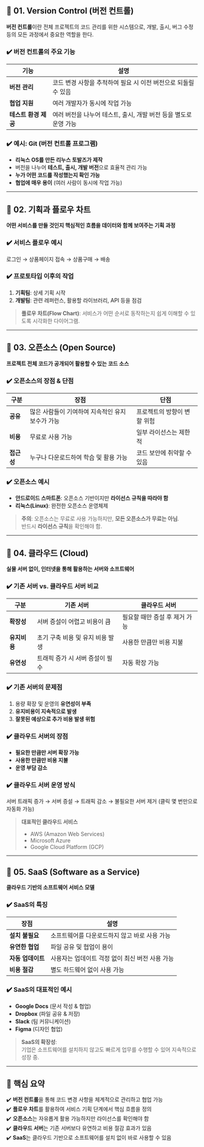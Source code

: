 ## 📌 01. Version Control (버전 컨트롤)
**버전 컨트롤**이란 전체 프로젝트의 코드 관리를 위한 시스템으로, 개발, 출시, 버그 수정 등의 모든 과정에서 중요한 역할을 한다.

### ✔️ 버전 컨트롤의 주요 기능
| 기능 | 설명 |
|------|------|
| **버전 관리** | 코드 변경 사항을 추적하여 필요 시 이전 버전으로 되돌릴 수 있음 |
| **협업 지원** | 여러 개발자가 동시에 작업 가능 |
| **테스트 환경 제공** | 여러 버전을 나누어 테스트, 출시, 개발 버전 등을 별도로 운영 가능 |

### ✔️ 예시: Git (버전 컨트롤 프로그램)
- **리눅스 OS를 만든 리누스 토발즈가 제작**
- 버전을 나누어 **테스트, 출시, 개발 버전**으로 효율적 관리 가능
- **누가 어떤 코드를 작성했는지 확인 가능**
- **협업에 매우 용이** (여러 사람이 동시에 작업 가능)

---

## 📌 02. 기획과 플로우 차트
**어떤 서비스를 만들 것인지 핵심적인 흐름을 데이터와 함께 보여주는 기획 과정**

### ✔️ 서비스 플로우 예시
로그인 → 상품페이지 접속 → 상품구매 → 배송


### ✔️ 프로토타입 이후의 작업
1. **기획팀**: 상세 기획 시작
2. **개발팀**: 관련 레퍼런스, 활용할 라이브러리, API 등을 점검

> **플로우 차트(Flow Chart)**: 서비스가 어떤 순서로 동작하는지 쉽게 이해할 수 있도록 시각화한 다이어그램.

---

## 📌 03. 오픈소스 (Open Source)
**프로젝트 전체 코드가 공개되어 활용할 수 있는 코드 소스**

### ✔️ 오픈소스의 장점 & 단점
| 구분 | 장점 | 단점 |
|------|------|------|
| **공유** | 많은 사람들이 기여하여 지속적인 유지보수가 가능 | 프로젝트의 방향이 변할 위험 |
| **비용** | 무료로 사용 가능 | 일부 라이선스는 제한적 |
| **접근성** | 누구나 다운로드하여 학습 및 활용 가능 | 코드 보안에 취약할 수 있음 |

### ✔️ 오픈소스 예시
- **안드로이드 스마트폰**: 오픈소스 기반이지만 **라이선스 규칙을 따라야 함**
- **리눅스(Linux)**: 완전한 오픈소스 운영체제

> **주의**: 오픈소스는 무료로 사용 가능하지만, **모든 오픈소스가 무료는 아님**.  
> 반드시 **라이선스 규칙**을 확인해야 함.

---

## 📌 04. 클라우드 (Cloud)
**실물 서버 없이, 인터넷을 통해 활용하는 서버와 소프트웨어**

### ✔️ 기존 서버 vs. 클라우드 서버 비교
| 구분 | 기존 서버 | 클라우드 서버 |
|------|----------|-------------|
| **확장성** | 서버 증설이 어렵고 비용이 큼 | 필요할 때만 증설 후 제거 가능 |
| **유지비용** | 초기 구축 비용 및 유지 비용 발생 | 사용한 만큼만 비용 지불 |
| **유연성** | 트래픽 증가 시 서버 증설이 필수 | 자동 확장 가능 |

### ✔️ 기존 서버의 문제점
1. 용량 확장 및 운영의 **유연성이 부족**
2. **유지비용이 지속적으로 발생**
3. **잘못된 예상으로 추가 비용 발생 위험**

### ✔️ 클라우드 서버의 장점
- **필요한 만큼만 서버 확장 가능**
- **사용한 만큼만 비용 지불**
- **운영 부담 감소**

### ✔️ 클라우드 서버 운영 방식
서버 트래픽 증가 → 서버 증설 → 트래픽 감소 → 불필요한 서버 제거 (클릭 몇 번만으로 자동화 가능)


> **대표적인 클라우드 서비스**
> - AWS (Amazon Web Services)
> - Microsoft Azure
> - Google Cloud Platform (GCP)

---

## 📌 05. SaaS (Software as a Service)
**클라우드 기반의 소프트웨어 서비스 모델**

### ✔️ SaaS의 특징
| 장점 | 설명 |
|------|------|
| **설치 불필요** | 소프트웨어를 다운로드하지 않고 바로 사용 가능 |
| **유연한 협업** | 파일 공유 및 협업이 용이 |
| **자동 업데이트** | 사용자는 업데이트 걱정 없이 최신 버전 사용 가능 |
| **비용 절감** | 별도 하드웨어 없이 사용 가능 |

### ✔️ SaaS의 대표적인 예시
- **Google Docs** (문서 작성 & 협업)
- **Dropbox** (파일 공유 & 저장)
- **Slack** (팀 커뮤니케이션)
- **Figma** (디자인 협업)

> **SaaS의 확장성**:  
> 기업은 소프트웨어를 설치하지 않고도 빠르게 업무를 수행할 수 있어 지속적으로 성장 중.

---

## 🎯 핵심 요약
✔️ **버전 컨트롤**을 통해 코드 변경 사항을 체계적으로 관리하고 협업 가능  
✔️ **플로우 차트**를 활용하여 서비스 기획 단계에서 핵심 흐름을 정의  
✔️ **오픈소스**는 자유롭게 활용 가능하지만 라이선스를 확인해야 함  
✔️ **클라우드 서버**는 기존 서버보다 유연하고 비용 절감 효과가 있음  
✔️ **SaaS**는 클라우드 기반으로 소프트웨어를 설치 없이 바로 사용할 수 있음 
